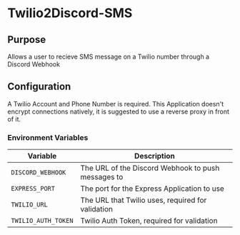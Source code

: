 # Twilio2Discord-SMS

## Purpose
Allows a user to recieve SMS message on a Twilio number through a Discord Webhook

## Configuration

A Twilio Account and Phone Number is required.
This Application doesn't encrypt connections natively, it is suggested to use a reverse proxy in front of it.

### Environment Variables
| Variable | Description |
--- | ---
`DISCORD_WEBHOOK` | The URL of the Discord Webhook to push messages to
`EXPRESS_PORT` | The port for the Express Application to use
`TWILIO_URL` | The URL that Twilio uses, required for validation
`TWILIO_AUTH_TOKEN` | Twilio Auth Token, required for validation
